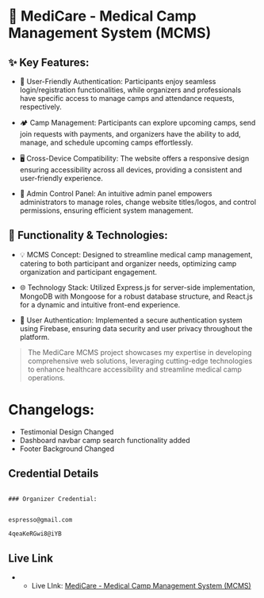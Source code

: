 # 🏥 MediCare - Medical Camp Management System (MCMS)

## ✨ Key Features:

- 🔐 User-Friendly Authentication: Participants enjoy seamless login/registration functionalities, while organizers and professionals have specific access to manage camps and attendance requests, respectively.

- 🏕️ Camp Management: Participants can explore upcoming camps, send join requests with payments, and organizers have the ability to add, manage, and schedule upcoming camps effortlessly.

- 🖥️ Cross-Device Compatibility: The website offers a responsive design ensuring accessibility across all devices, providing a consistent and user-friendly experience.

- 🔧 Admin Control Panel: An intuitive admin panel empowers administrators to manage roles, change website titles/logos, and control permissions, ensuring efficient system management.

## 🚀 Functionality & Technologies:

- 💡 MCMS Concept: Designed to streamline medical camp management, catering to both participant and organizer needs, optimizing camp organization and participant engagement.

- 🌐 Technology Stack: Utilized Express.js for server-side implementation, MongoDB with Mongoose for a robust database structure, and React.js for a dynamic and intuitive front-end experience.

- 🔑 User Authentication: Implemented a secure authentication system using Firebase, ensuring data security and user privacy throughout the platform.

> The MediCare MCMS project showcases my expertise in developing comprehensive web solutions, leveraging cutting-edge technologies to enhance healthcare accessibility and streamline medical camp operations.

# Changelogs:

- Testimonial Design Changed
- Dashboard navbar camp search functionality added
- Footer Background Changed

## Credential Details


```

### Organizer Credential:


espresso@gmail.com
```

```bash
4qeaKeRGwi8@iYB
```



## Live Link

- - Live LInk: [MediCare - Medical Camp Management System (MCMS)](https://medicare-kohl.vercel.app/)
